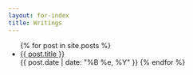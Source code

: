 ```yaml
---
layout: for-index
title: Writings
---
```


<ul>
  {% for post in site.posts %}
    <li><a href="{{ site.baseurl }}{{ post.url }}">{{ post.title }}</a></li>
      <time datetime="{{post.date | date: "%Y-%m-%d"}}">
       {{ post.date | date: "%B %e, %Y" }}
     </time>
  {% endfor %}
</ul>